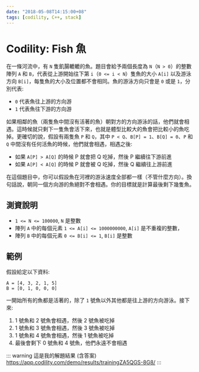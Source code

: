 ```yaml
---
date: "2018-05-08T14:15:00+08"
tags: [codility, C++, stack]
---
```

# Codility: Fish 魚

在一條河流中，有 `N` 隻飢腸轆轆的魚。題目會給予兩個長度為 `N`（`N > 0`）的整數陣列 `A` 和 `B`，代表從上游開始往下第 `i`（`0 <= i < N`）隻魚的大小 `A[i]` 以及游泳方向 `B[i]`，每隻魚的大小及位置都不會相同。魚的游泳方向只會是 `0` 或是 `1`，分別代表:

* `0` 代表魚往上游的方向游
* `1` 代表魚往下游的方向游

如果相鄰的魚（兩隻魚中間沒有活著的魚）朝對方的方向游泳的話，他們就會相遇。這時候就只剩下一隻魚會活下來，也就是體型比較大的魚會把比較小的魚吃掉。更確切的說，假設有兩隻魚 `P` 和 `Q`，其中 `P < Q`、`B[P] = 1`、`B[Q] = 0`、`P` 和 `Q` 中間沒有任何活魚的時候，他們就會相遇，相遇之後:

* 如果 `A[P] > A[Q]` 的時候 P 就會把 Q 吃掉，然後 P 繼續往下游前進
* 如果 `A[P] < A[Q]` 的時候 P 就會被 Q 吃掉，然後 Q 繼續往上游前進

在這個題目中，你可以假設魚在河裡的游泳速度全部都一樣（不管什麼方向）。換句話說，朝同一個方向游的魚絕對不會相遇。你的目標就是計算最後剩下幾隻魚。

## 測資說明

* `1 <= N <= 100000`, `N` 是整數
* 陣列 `A` 中的每個元素 `1 <= A[i] <= 1000000000`, `A[i]` 是不重複的整數，
* 陣列 `B` 中的每個元素 `0 <= B[i] <= 1`, `B[i]` 是整數

## 範例

假設給定以下資料:

```
A = [4, 3, 2, 1, 5]
B = [0, 1, 0, 0, 0]
```

一開始所有的魚都是活著的，除了 `1` 號魚以外其他都是往上游的方向游泳。接下來:

1. 1 號魚和 2 號魚會相遇，然後 2 號魚被吃掉
2. 1 號魚和 3 號魚會相遇，然後 3 號魚被吃掉
3. 1 號魚和 4 號魚會相遇，然後 1 號魚被吃掉
4. 最後會剩下 0 號魚和 4 號魚，他們永遠不會相遇

::: warning 這是我的解題結果 (含答案)
<https://app.codility.com/demo/results/trainingZA5QGS-8G8/>
:::
